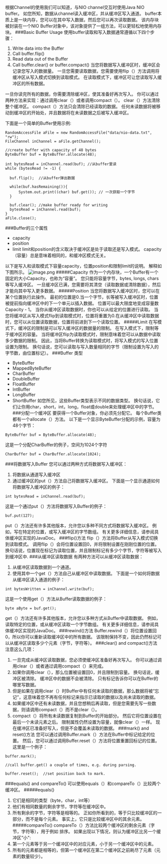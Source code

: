 根据Channel的使用我们可以知道，与NIO channel交互时使用Java NIO buffer。 如您所知，数据从channel读入缓冲区，并从缓冲区写入通道。
buffer本质上是一块内存，您可以在其中写入数据，然后您可以再次读取数据。 该内存块被封装在一个NIO Buffer对象中，该对象提供了一组方法，可以更轻松地使用内存块。
###Basic Buffer Usage
使用buffer读取和写入数据通常遵循以下四个步骤：
1. Write data into the Buffer
2. Call buffer.flip()
3. Read data out of the Buffer
4. Call buffer.clear() or buffer.compact()
当您将数据写入缓冲区时，缓冲区会记录您写入的数据量。 一旦您需要读取数据，您需要使用flip（）方法调用将缓冲区从写入模式切换到读取模式。 在读取模式下，缓冲区可让您读取写入缓冲区的所有数据。

一旦你读完所有的数据，你需要清除缓冲区，使其准备好再次写入。 你可以通过两种方法来实现：通过调用clear（）或者调用compact（）。 clear（）方法清除整个缓冲区。 compact（）方法只会清除已经读取的数据。 任何未读数据将被移动到缓冲区的开始处，并且数据将在未读数据之后被写入缓冲区。

下面是一个简单的Buffer使用示例:
```
RandomAccessFile aFile = new RandomAccessFile("data/nio-data.txt", "rw");
FileChannel inChannel = aFile.getChannel();

//create buffer with capacity of 48 bytes
ByteBuffer buf = ByteBuffer.allocate(48);

int bytesRead = inChannel.read(buf); //从buffer里读
while (bytesRead != -1) {

  buf.flip();  //从buffer弹出数据

  while(buf.hasRemaining()){
      System.out.print((char) buf.get()); // 一次获取一个字节
  }

  buf.clear(); //make buffer ready for writing
  bytesRead = inChannel.read(buf);
}
aFile.close();
```
###Buffer的三个属性
* capacity
* position
* limit
limit和position的含义取决于缓冲区是处于读取还是写入模式。 capacity（容量）总是意味着相同的，和缓冲区模式无关。

以下是写入和读取模式下容量capacity，位置position和限制limit的说明。 解释如下图所示。
![image.png](http://upload-images.jianshu.io/upload_images/5786888-58c7b94d35ba6c1a.png?imageMogr2/auto-orient/strip%7CimageView2/2/w/1240)
#####Capacity
作为一个内存块，一个Buffer有一个固定的大小Capacity，也称为“容量”。 您只能将容量字节，bytes, longs, chars等写入缓冲区。 一旦缓冲区已满，您需要将其清空（读取数据或清除数据），然后才能向其中写入更多数据。
#####Position
当您将数据写入缓冲区时，您可以在某个位置执行此操作。 最初的位置是0.当一个字节，长等被写入缓冲区时，位置被提前指向缓冲区中的下一个单元以插入数据。 位置可以最大限度地变成容量数Capacity - 1。
当你从缓冲区读取数据时，你也可以从给定的位置进行读取。 当您将缓冲区从写入模式flip到读取模式时，位置将重置为0.在从缓冲区中读取数据时，您可以从位置读取数据，位置将前进到下一个读取位置。
#####Limit
在写模式下，缓冲区的限制是可以写入缓冲区的数据量的限制。 在写入模式下，限制等于缓冲区的容量。
当将缓冲区flip为读取模式时，限制意味着您可以从数据中读取多少数据的限制。 因此，当将Buffer转换为读取模式时，将写入模式的写入位置设置为限制。 换句话说，您可以读取与写入数量相同的字节（限制设置为写入的字节数，由位置标记）。
###Buffer 类型
* ByteBuffer
* MappedByteBuffer
* CharBuffer
* DoubleBuffer
* FloatBuffer
* IntBuffer
* LongBuffer
* ShortBuffer
如您所见，这些Buffer类型表示不同的数据类型。 换句话说，它们让你用char，short，int，long，float或double来处理缓冲区中的字节。
###分配一个缓冲区
要获得一个Buffer对象，你必须先分配它。 每个Buffer类都有一个allocate（）方法。 以下是一个显示ByteBuffer分配的示例，容量为48个字节：
```
ByteBuffer buf = ByteBuffer.allocate(48);
```
这是一个分配CharBuffer的例子，空间为1024个字符
```
CharBuffer buf = CharBuffer.allocate(1024);
```
###将数据写入Buffer
您可以通过两种方式将数据写入缓冲区：
1. 将数据从通道写入缓冲区
2. 通过缓冲区的put（）方法自己将数据写入缓冲区。
下面是一个显示通道如何将数据写入缓冲区的例子：
```
int bytesRead = inChannel.read(buf); 
```
这是一个通过put（）方法将数据写入Buffer的例子：
```
buf.put(127);    
```
put（）方法还有许多其他版本，允许您以多种不同方式将数据写入缓冲区。 例如，写在特定的位置，或写入缓冲区的字节数组。 有关更多详细信息，请参阅具体缓冲区实现的JavaDoc。
###flip()方法
flip（）方法将Buffer从写入模式切换到读取模式。 调用flip（）会将位置设置回0，并将限制设置在刚刚位置的位置。
换句话说，位置现在标记为读取位置，并且限制标记有多少个字节，字符等被写入到缓冲区中.
###从缓冲区读取数据
有两种方法可以从缓冲区读取数据：
1. 从缓冲区读取数据到一个通道。
2. 使用其中一个get（）方法自己从缓冲区中读取数据。
下面是一个如何将数据从缓冲区读入通道的例子：
```
int bytesWritten = inChannel.write(buf);
```
这是一个使用get（）方法从Buffer读取数据的例子：
```
byte aByte = buf.get();    
```
get（）方法还有许多其他版本，允许您以多种方式从Buffer中读取数据。 例如，读取特定的位置，或从缓冲区读取一个字节数组。 有关更多详细信息，请参阅具体缓冲区实现的JavaDoc。
###rewind()方法
Buffer.rewind（）将位置设置回0，所以你可以重新读取缓冲区中的所有数据。 该限制保持不变，因此仍然标记可以从缓冲区读取多少个元素（字节，字符等）。
###clear() and compact()方法
注意这么几项：
1. 一旦完成从缓冲区读取数据，您必须使缓冲区准备好再次写入。 你可以通过调用clear（）或者通过调用compact（）来完成。
2. 如果你调用clear（），那么位置被设置回0，并且限制到容量。 换句话说，缓冲区被清除。 缓冲区中的数据不会被清除。 只有标记告诉你可以在Buffer的哪里写数据。
3. 但是如果在调用clear（）时Buffer中有任何未读取的数据，那么数据将被“忘记”，这意味着您不再有任何标记来指示已读取的数据以及尚未读取的数据。
4. 如果缓冲区中还有未读数据，并且您想稍后再读取，但是您需要先写一些数据，则请调用compact（）而不是clear（）。
5. compact（）将所有未读数据复制到Buffer的开始部分。 然后它将位置设置在最后一个未读元素之后。 限制属性仍然设置为容量，就像clear（）一样。 现在缓冲区已准备好写入，但是不会覆盖未读取的数据。
###mark() and reset()方法
您可以通过调用Buffer.mark（）方法在Buffer中标记给定的位置。 然后，您可以通过调用Buffer.reset（）方法将位置重置回标记的位置。 这里是一个例子：
```
buffer.mark();

//call buffer.get() a couple of times, e.g. during parsing.

buffer.reset();  //set position back to mark.  
```
###equals() and compareTo()
可以使用equals（）和compareTo（）比较两个缓冲区。
#####equals()
1. 它们是相同的类型（byte，char，int等）
2. 他们有相同数量的剩余字节，字符等在缓冲区中。
3. 所有剩余的字节，字符等是相等的。
正如你所看到的，等于只比较缓冲区的一部分，而不是每个元素。 事实上，它只是比较缓冲区中的其余元素。
#####compareTo()
compareTo（）方法比较两个缓冲区的剩余元素（字节，字符等），用于例如 排序。 如果出现以下情况，则认为缓冲区比另一个缓冲区“小":
1. 第一个元素等于另一个缓冲区中的对应元素，小于另一个缓冲区中的元素。
2. 所有的元素都是相等的，但第一个缓冲区在第二个缓冲区之前耗尽了元素（元素的数量较少）。
